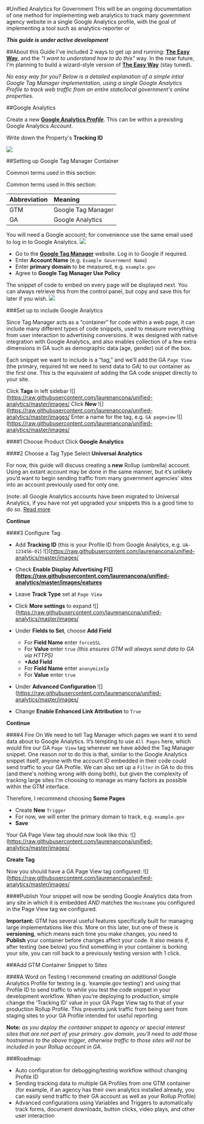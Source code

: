 #Unified Analytics for Government
This will be an ongoing documentation of one method for implementing web analytics to track many government agency website in a single Google Analytics profile, with the goal of implementing a tool such as analytics-reporter or 

**_This guide is under active development_**

##About this Guide
I've included 2 ways to get up and running: **[The Easy Way](EasyWay.md)**, and the _"I want to understand how to do this"_ way. In the near future, I'm planning to build a wizard-style version of **[The Easy Way](EasyWay.md)** (stay tuned).

_No easy way for you? Below is a detailed explanation of a simple intial Google Tag Manager implementation, using a single Google Analytics Profile to track web traffic from an entire state/local government's online properties._


##Google Analytics

Create a new **[Google Analytics _Profile_](https://www.google.com/analytics)**. This can be within a prexisting Google Analytics _Account_.

Write down the Property's **Tracking ID**

![](https://raw.githubusercontent.com/laurenancona/unified-analytics/master/images/7-property-ID.png)


##Setting up Google Tag Manager Container

Common terms used in this section:

Common terms used in this section:

| Abbreviation | Meaning |
|:-------------|:------------|
GTM | Google Tag Manager 
GA | Google Analytics

You will need a Google account; for convenience use the same email used to log in to Google Analytics.
![](https://raw.githubusercontent.com/laurenancona/unified-analytics/master/images/1-signup-screen.png)
- Go to the **[Google Tag Manager](https://tagmanager.google.com)** website. Log in to Google if required.
- Enter **Account Name** (e.g. `Example Government Name`)
- Enter **primary domain** to be measured, e.g. `example.gov`
- Agree to **Google Tag Manager Use Policy**

The snippet of code to embed on every page will be displayed next. You can always retrieve this from the control panel, but copy and save this for later if you wish.
![](https://raw.githubusercontent.com/laurenancona/unified-analytics/master/images/3-snippet.png)

###Set up to include Google Analytics

Since Tag Manager acts as a “container” for code within a web page, it can include many different types of code snippets, used to measure everything from user interaction to advertising conversions. It was designed with native integration with Google Analytics, and also enables collection of a few extra dimensions in GA such as demographic data (age, gender) out of the box.

Each snippet we want to include is a “tag,” and we’ll add the GA `Page View` (the primary, required hit we need to send data to GA) to our container as the first one. This is the equivalent of adding the GA code snippet directly to your site.

Click **Tags** in left sidebar
![](https://raw.githubusercontent.com/laurenancona/unified-analytics/master/images/
Click **New**
![](https://raw.githubusercontent.com/laurenancona/unified-analytics/master/images/
Enter a name for the tag, e.g. `GA pageview`
![](https://raw.githubusercontent.com/laurenancona/unified-analytics/master/images/

####1 Choose Product
     Click **Google Analytics**

####2 Choose a Tag Type
     Select **Universal Analytics**

For now, this guide will discuss creating a **new** Rollup (umbrella) account. Using an extant account may be done in the same manner, but it’s unlikely you’d want to begin sending traffic from many government agencies’ sites into an account previously used for only one.

(note: all Google Analytics accounts have been migrated to Universal Analytics, if you have not yet upgraded your snippets this is a good time to do so. [Read more](https://developers.google.com/analytics/devguides/collection/upgrade/)

**Continue**

####3 Configure Tag

-  Add **Tracking ID** (this is your Profile ID from Google Analytics, e.g. `UA-123456-01`)
![](https://raw.githubusercontent.com/laurenancona/unified-analytics/master/images/
-  Check **Enable Display Advertising F![](https://raw.githubusercontent.com/laurenancona/unified-analytics/master/images/eatures**

-  Leave **Track Type** set at `Page View`

-  Click **More settings** to expand
![](https://raw.githubusercontent.com/laurenancona/unified-analytics/master/images/
- Under **Fields to Set**, choose **Add Field**
     -  For **Field Name** enter `forceSSL` 
     -  For **Value** enter `true`
          _(this ensures GTM will always send data to GA via HTTPS)_
     - **+Add Field**
     -  For **Field Name** enter `anonymizeIp`
     -  For **Value** enter `true`

-  Under **Advanced Configuration**
![](https://raw.githubusercontent.com/laurenancona/unified-analytics/master/images/
-  Change **Enable Enhanced Link Attribution** to `True`

**Continue**

####4 Fire On
We need to tell Tag Manager which pages we want it to send data about to Google Analytics. It’s tempting to use `All Pages` here, which would fire our GA `Page View` tag wherever we have added the Tag Manager snippet. One reason *not* to do this is that, similar to the Google Analytics snippet itself, anyone with the account ID embedded in their code could send traffic to your GA Profile. We can also set up a `Filter` in GA to do this (and there's nothing wrong with doing both), but given the complexity of tracking large sites I'm choosing to manage as many factors as possible within the GTM interface.

Therefore, I recommend choosing **Some Pages**
- Create **New** `Trigger`
- For now, we will enter the primary domain to track, e.g. `example.gov`
- **Save**

Your GA Page View tag should now look like this:
![](https://raw.githubusercontent.com/laurenancona/unified-analytics/master/images/

**Create Tag**

Now you should have a GA Page View tag configured:
![](https://raw.githubusercontent.com/laurenancona/unified-analytics/master/images/

####Publish
Your snippet will now be sending Google Analytics data from any site in which it is embedded _AND_ matches the `Hostname` you configured in the Page View tag we configured.

**Important:** 
GTM has several useful features specifically built for managing large implementations like this. More on this later, but one of these is **versioning**, which means each time you make changes, you need to **Publish** your container before changes affect your code. It also means if, after testing (see below) you find something in your container is borking your site, you can roll back to a previously testing version with 1 click.

###Add GTM Container Snippet to Sites


####A Word on Testing
I recommend creating _an additional_ Google Analytics Profile for testing (e.g. ‘example.gov testing’) and using that Profile ID to send traffic to while you test the code snippet in your development workflow. When you’re deploying to production, simple change the ‘Tracking ID’ value in your GA Page View tag to that of your production Rollup Profile. This prevents junk traffic from being sent from staging sites to your GA Profile intended for useful reporting.

**Note:** _as you deploy the container snippet to agency or special interest sites that are not part of your primary .gov domain, you’ll need to add those hostnames to the above trigger, otherwise traffic to those sites will not be included in your Rollup account in GA._


###Roadmap:
- Auto configuration for debugging/testing workflow without changing Profile ID
- Sending tracking data to multiple GA Profiles from one GTM container (for example, if an agency has their own analytics installed already, you can easily send traffic to their GA account as well as your Rollup Profile)
- Advanced configurations using Variables and Triggers to automatically track forms, document downloads, button clicks, video plays, and other user interaction


